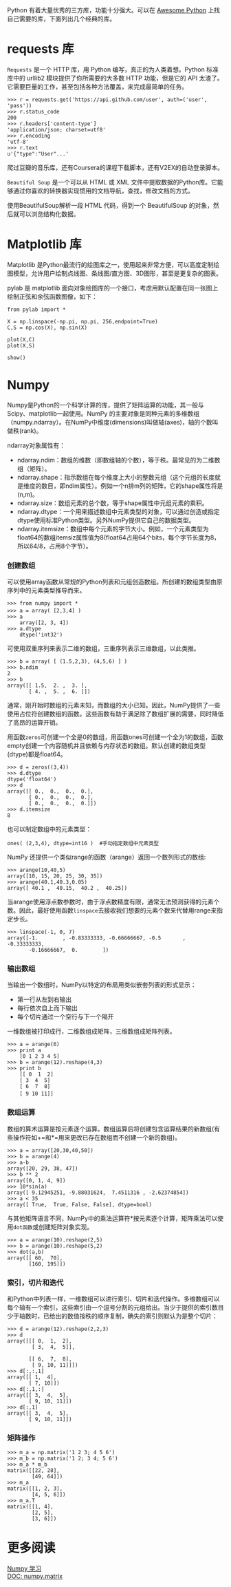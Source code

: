 Python 有着大量优秀的三方库，功能十分强大。可以在 [Awesome Python](https://github.com/vinta/awesome-python) 上找自己需要的库，下面列出几个经典的库。

# requests 库

`Requests` 是一个 HTTP 库，用 Python 编写，真正的为人类着想。Python 标准库中的 urllib2 模块提供了你所需要的大多数 HTTP 功能，但是它的 API 太渣了。它需要巨量的工作，甚至包括各种方法覆盖，来完成最简单的任务。

    >>> r = requests.get('https://api.github.com/user', auth=('user', 'pass'))
    >>> r.status_code
    200
    >>> r.headers['content-type']
    'application/json; charset=utf8'
    >>> r.encoding
    'utf-8'
    >>> r.text
    u'{"type":"User"...'

爬过豆瓣的音乐库，还有Coursera的课程下载脚本，还有V2EX的自动登录脚本。

`Beautiful Soup` 是一个可以从 HTML 或 XML 文件中提取数据的Python库。它能够通过你喜欢的转换器实现惯用的文档导航，查找，修改文档的方式。

使用BeautifulSoup解析一段 HTML 代码，得到一个 BeautifulSoup 的对象，然后就可以浏览结构化数据。

# Matplotlib 库

Matplotlib 是Python最流行的绘图库之一，使用起来非常方便，可以高度定制绘图模型，允许用户绘制点线图、条线图/直方图、3D图形，甚至是更复杂的图表。

pylab 是 matplotlib 面向对象绘图库的一个接口，考虑用默认配置在同一张图上绘制正弦和余弦函数图像，如下：

    from pylab import *
    
    X = np.linspace(-np.pi, np.pi, 256,endpoint=True)
    C,S = np.cos(X), np.sin(X)
    
    plot(X,C)
    plot(X,S)
    
    show()

# Numpy

Numpy是Python的一个科学计算的库，提供了矩阵运算的功能，其一般与Scipy、matplotlib一起使用。NumPy 的主要对象是同种元素的多维数组（numpy.ndarray）。在NumPy中维度(dimensions)叫做轴(axes)，轴的个数叫做秩(rank)。

ndarray对象属性有：

* ndarray.ndim：数组的维数（即数组轴的个数），等于秩。最常见的为二维数组（矩阵）。
* ndarray.shape：指示数组在每个维度上大小的整数元组（这个元组的长度就是维度的数目，即ndim属性）。例如一个n排m列的矩阵，它的shape属性将是(n,m)。
* ndarray.size：数组元素的总个数，等于shape属性中元组元素的乘积。
* ndarray.dtype：一个用来描述数组中元素类型的对象，可以通过创造或指定dtype使用标准Python类型。另外NumPy提供它自己的数据类型。
* ndarray.itemsize：数组中每个元素的字节大小。例如，一个元素类型为float64的数组itemsiz属性值为8(float64占用64个bits，每个字节长度为8，所以64/8，占用8个字节）。

### 创建数组

可以使用array函数从常规的Python列表和元组创造数组。所创建的数组类型由原序列中的元素类型推导而来。

    >>> from numpy import *  
    >>> a = array( [2,3,4] )　　　  
    >>> a  
        array([2, 3, 4])  
    >>> a.dtype  
        dtype('int32')  

可使用双重序列来表示二维的数组，三重序列表示三维数组，以此类推。

    >>> b = array( [ (1.5,2,3), (4,5,6) ] )
    >>> b.ndim
    2
    >>> b
    array([[ 1.5,  2. ,  3. ],
           [ 4. ,  5. ,  6. ]])  

通常，刚开始时数组的元素未知，而数组的大小已知。因此，NumPy提供了一些使用占位符创建数组的函数。这些函数有助于满足除了数组扩展的需要，同时降低了高昂的运算开销。

用函数`zeros`可创建一个全是0的数组，用函数ones可创建一个全为1的数组，函数empty创建一个内容随机并且依赖与内存状态的数组。默认创建的数组类型(dtype)都是float64。

    >>> d = zeros((3,4))
    >>> d.dtype
    dtype('float64')
    >>> d
    array([[ 0.,  0.,  0.,  0.],
           [ 0.,  0.,  0.,  0.],
           [ 0.,  0.,  0.,  0.]])
    >>> d.itemsize
    8

也可以制定数组中的元素类型：

    ones( (2,3,4), dtype=int16 )  #手动指定数组中元素类型 

NumPy 还提供一个类似range的函数（arange）返回一个数列形式的数组:

    >>> arange(10,40,5)
    array([10, 15, 20, 25, 30, 35])
    >>> arange(40.1,40.3,0.05)
    array([ 40.1 ,  40.15,  40.2 ,  40.25])

当arange使用浮点数参数时，由于浮点数精度有限，通常无法预测获得的元素个数。因此，最好使用函数`linspace`去接收我们想要的元素个数来代替用range来指定步长。

    >>> linspace(-1, 0, 7)
    array([-1.        , -0.83333333, -0.66666667, -0.5       , -0.33333333,
           -0.16666667,  0.        ])

### 输出数组

当输出一个数组时，NumPy以特定的布局用类似嵌套列表的形式显示： 

* 第一行从左到右输出 
* 每行依次自上而下输出 
* 每个切片通过一个空行与下一个隔开 

一维数组被打印成行，二维数组成矩阵，三维数组成矩阵列表。 

    >>> a = arange(6)          
    >>> print a  
        [0 1 2 3 4 5]  
    >>> b = arange(12).reshape(4,3)  
    >>> print b  
        [[ 0  1  2]  
        [ 3  4  5]  
        [ 6  7  8]  
        [ 9 10 11]]　　　  
  
### 数组运算

数组的算术运算是按元素逐个运算。数组运算后将创建包含运算结果的新数组(有些操作符如+=和*=用来更改已存在数组而不创建一个新的数组)。

    >>> a = array([20,30,40,50])
    >>> b = arange(4)
    >>> a-b
    array([20, 29, 38, 47])
    >>> b ** 2
    array([0, 1, 4, 9])
    >>> 10*sin(a)
    array([ 9.12945251, -9.88031624,  7.4511316 , -2.62374854])
    >>> a < 35
    array([ True,  True, False, False], dtype=bool)  

与其他矩阵语言不同，NumPy中的乘法运算符*按元素逐个计算，矩阵乘法可以使用`dot函数`或创建矩阵对象实现。

    >>> a = arange(10).reshape(2,5)
    >>> b = arange(10).reshape(5,2)
    >>> dot(a,b)
    array([[ 60,  70],
           [160, 195]])

### 索引，切片和迭代

和Python中列表一样，一维数组可以进行索引、切片和迭代操作。多维数组可以每个轴有一个索引，这些索引由一个逗号分割的元组给出。当少于提供的索引数目少于轴数时，已给出的数值按秩的顺序复制，确失的索引则默认为是整个切片：

    >>> d = arange(12).reshape(2,2,3)
    >>> d
    array([[[ 0,  1,  2],
            [ 3,  4,  5]],
    
           [[ 6,  7,  8],
            [ 9, 10, 11]]])
    >>> d[:,:,1]
    array([[ 1,  4],
           [ 7, 10]])
    >>> d[:,1,:]
    array([[ 3,  4,  5],
           [ 9, 10, 11]])
    >>> d[:,1]
    array([[ 3,  4,  5],
           [ 9, 10, 11]])

### 矩阵操作

    >>> m_a = np.matrix('1 2 3; 4 5 6')
    >>> m_b = np.matrix('1 2; 3 4; 5 6')
    >>> m_a * m_b
    matrix([[22, 28],
            [49, 64]])
    >>> m_a
    matrix([[1, 2, 3],
            [4, 5, 6]])
    >>> m_a.T
    matrix([[1, 4],
            [2, 5],
            [3, 6]])


# 更多阅读

[Numpy 学习](https://www.zybuluo.com/tankle/note/51606)  
[DOC: numpy.matrix](http://docs.scipy.org/doc/numpy-1.10.1/reference/generated/numpy.matrix.html)  

